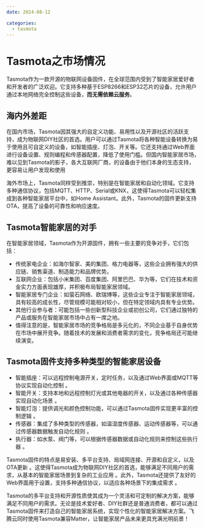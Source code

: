 ```yaml
---
date: 2024-08-12

categories:
  - tasmota
---
```


# Tasmota之市场情况
<!-- Tasmota、Tasmota发展、Tasmota智能家居、Tasmota怎么样、Tasmota产品、Tasmota固件、智能硬件、智能固件、 -->
Tasmota作为一款开源的物联网设备固件，在全球范围内受到了智能家居爱好者和开发者的广泛欢迎。它支持多种基于ESP8266和ESP32芯片的设备，允许用户通过本地网络完全控制这些设备，**而无需依赖云服务**。
<!-- more -->
## 海内外差距

在国内市场，Tasmota因其强大的自定义功能、易用性以及开源社区的活跃支持，成为物联网DIY社区的首选。用户可以通过Tasmota将各种智能设备转换为易于使用且可自定义的设备，如智能插座、灯泡、开关等。它还支持通过Web界面进行设备设置、规则编程和传感器配置，降低了使用门槛。但国内智能家居市场，难以见到Tasmota的影子，各大互联网厂商，的设备由于他们本身的生态支持，更容易让用户发现和使用

海外市场上，Tasmota同样受到推崇，特别是在智能家居和自动化领域。它支持多种通信协议，包括MQTT、HTTP、Serial或KNX，这使得Tasmota可以轻松集成到各种智能家居平台中，如Home Assistant。此外，Tasmota的固件更新支持OTA，提高了设备的可靠性和响应速度。


## Tasmota智能家居的对手

在智能家居领域，Tasmota作为开源固件，拥有一些主要的竞争对手，它们包括：

- 传统家电企业：如海尔智家、美的集团、格力电器等，这些企业拥有强大的供应链、销售渠道、制造能力和品牌优势。
- 互联网企业：包括小米集团、百度集团、阿里巴巴、华为等，它们在技术和资金实力方面表现雄厚，并积极布局智能家居领域。
- 智能家居专门企业：如萤石网络、欧瑞博等，这些企业专注于智能家居领域，具有较高的成长性，尽管规模可能相对较小，但在特定领域内具有专业优势。
- 其他行业参与者：可能包括一些创新型科技企业或初创公司，它们通过独特的产品或服务在智能家居市场中占有一席之地。
- 值得注意的是，智能家居市场的竞争格局是多元化的，不同企业基于自身优势在市场中展开竞争。随着技术的发展和消费者需求的变化，竞争格局还可能继续演变。


## Tasmota固件支持多种类型的智能家居设备

- 智能插座：可以远程控制电源开关，定时任务，以及通过Web界面或MQTT等协议实现自动化控制 。
- 智能开关：支持本地和远程控制灯光或其他电器的开关，以及通过各种传感器实现自动化场景 。
- 智能灯泡：提供调光和颜色控制功能，可以通过Tasmota固件实现更丰富的控制逻辑 。
- 传感器：集成了多种类型的传感器，如温湿度传感器、运动传感器等，可以通过传感器数据触发自动化规则 。
- 执行器：如水泵、阀门等，可以根据传感器数据或自动化规则来控制这些执行器 。

Tasmota固件的特点是易安装、多平台支持、局域网连接、开源和自定义，以及OTA更新 。这使得Tasmota成为物联网DIY社区的首选，能够满足不同用户的需求，从基本的智能家居场景到复杂的工业应用 。此外，Tasmota还提供了友好的Web界面用于设置，支持多种通信协议，以适应各种场景下的集成需求 。

Tasmota的多平台支持和开源性质使其成为一个灵活和可定制的解决方案，能够满足不同用户的需求。无论是技术爱好者、DIY社群还是普通消费者，都可以通过Tasmota固件来打造自己的智能家居系统，实现个性化的智能家居解决方案。飞腾云同时使用Tasmota兼容Matter，让智能家居产品未来更具充满光明前景！